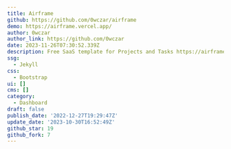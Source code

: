 ```yaml
---
title: Airframe
github: https://github.com/0wczar/airframe
demo: https://airframe.vercel.app/
author: 0wczar
author_link: https://github.com/0wczar
date: 2023-11-26T07:30:52.339Z
description: Free SaaS template for Projects and Tasks https://airframe.vercel.app
ssg:
  - Jekyll
css:
  - Bootstrap
ui: []
cms: []
category:
  - Dashboard
draft: false
publish_date: '2022-12-27T19:29:47Z'
update_date: '2023-10-30T16:52:49Z'
github_star: 19
github_fork: 7
---
```

